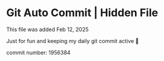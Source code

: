 # Git Auto Commit | Hidden File

This file was added Feb 12, 2025

Just for fun and keeping my daily git commit active 🤪

commit number: 1956384
